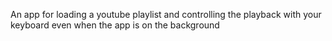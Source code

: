 An app for loading a youtube playlist and controlling the playback with your keyboard even when the app is on the background